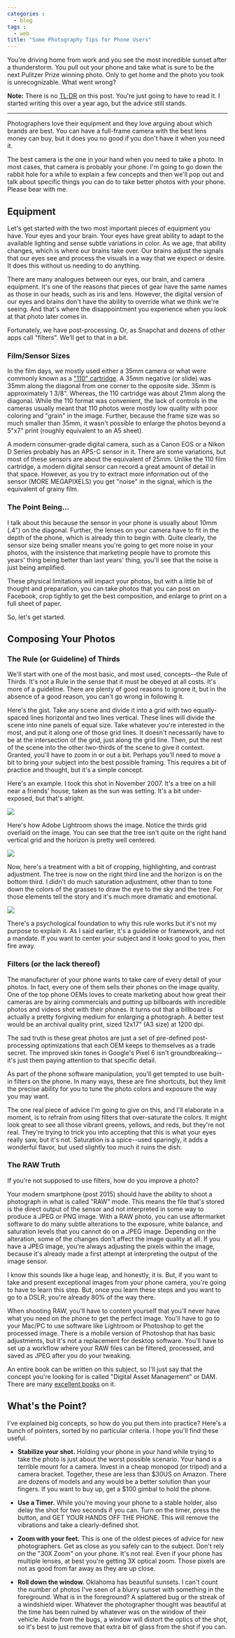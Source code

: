 ```yaml
---
categories :
  - blog
tags : 
  - web
title: "Some Photography Tips for Phone Users"
---
```


You're driving home from work and you see the most incredible sunset after a thunderstorm. 
You pull out your phone and take what is sure to be the next Pulitzer Prize winning photo.
Only to get home and the photo you took is unrecognizable. What went wrong?

<!--more-->

**Note:** There is no [TL;DR](https://www.dictionary.com/browse/tldr) on this post. You're just 
going to have to read it. I started writing this over a year ago, but the advice still stands.

----

Photographers love their equipment and they love arguing about which brands are best. You can have
a full-frame camera with the best lens money can buy, but it does you no good if you don't have it 
when you need it. 

The best camera is the one in your hand when you need to take a photo. In most cases, that camera
is probably your phone. I'm going to go down the rabbit hole for a while to explain a few concepts
and then we'll pop out and talk about specific things you can do to take better photos with your
phone. Please bear with me.

## Equipment

Let's get started with the two most important pieces of equipment you have. Your eyes and your 
brain. Your eyes have great ability to adapt to the available lighting and sense subtle
variations in color. As we age, that ability changes, which is where our brains take over.
Our brains adjust the signals that our eyes see and process the visuals in a way that we
expect or desire. It does this without us needing to do anything.

There are many analogues between our eyes, our brain, and camera equipment. It's one of the
reasons that pieces of gear have the same names as those in our heads, such as iris and lens.
However, the digital version of our eyes and brains don't have the ability to override what
we think we're seeing. And that's where the disappointment you experience when you look at 
that photo later comes in.

Fortunately, we have post-processing. Or, as Snapchat and dozens of other apps call "filters". 
We'll get to that in a bit.

### Film/Sensor Sizes

In the film days, we mostly used either a 35mm camera or what were commonly known as a 
["110" cartridge](https://en.wikipedia.org/wiki/110_film). A 35mm negative (or slide) was
35mm along the diagonal from one corner to the opposite side. 35mm is approximately 1 3/8".
Whereas, the 110 cartridge was about 21mm along the diagonal. While the 110 format was 
convenient, the lack of controls in the cameras usually meant that 110 photos were mostly
low quality with poor coloring and "grain" in the image. Further, because the frame size
was so much smaller than 35mm, it wasn't possible to enlarge the photos beyond a 5"x7" print
(roughly equivalent to an A5 sheet).

A modern consumer-grade digital camera, such as a Canon EOS or a Nikon D Series probably has an
APS-C sensor in it. There are some variations, but most of these sensors are about the equivalent 
of 25mm. Unlike the 110 film cartridge, a modern digital sensor can record a great amount of detail
in that space. However, as you try to extract more information out of the sensor (MORE MEGAPIXELS)
you get "noise" in the signal, which is the equivalent of grainy film.

### The Point Being...

I talk about this because the sensor in your phone is usually about 10mm (.4") on the diagonal.
Further, the lenses on your camera have to fit in the depth of the phone, which is already
thin to begin with. Quite clearly, the sensor size being smaller means you're going to get more
noise in your photos, with the insistence that marketing people have to promote this years' thing
being better than last years' thing, you'll see that the noise is just being amplified.

These physical limitations will impact your photos, but with a little bit of thought and
preparation, you can take photos that you can post on Facebook, crop tightly to get the best
composition, and enlarge to print on a full sheet of paper.

So, let's get started.

## Composing Your Photos

### The Rule (or Guideline) of Thirds

We'll start with one of the most basic, and most used, concepts--the Rule of Thirds. It's not
a Rule in the sense that it must be obeyed at all costs. It's more of a guideline. There are
plenty of good reasons to ignore it, but in the absence of a good reason, you can't go wrong
in following it.

Here's the gist. Take any scene and divide it into a grid with two equally-spaced lines 
horizontal and two lines vertical. These lines will divide the scene into nine panels of equal 
size. Take whatever you're interested in the most, and put it along one of those grid lines. It
doesn't necessarily have to be at the intersection of the grid, just along the grid line. Then, 
put the rest of the scene into the other two-thirds of the scene to give it context. Granted, 
you'll have to zoom in or out a bit. Perhaps you'll need to move a bit to bring your subject 
into the best possible framing. This requires a bit of practice and thought, but it's a simple
concept.

Here's an example. I took this shot in November 2007. It's a tree on a hill near a friends' house,
taken as the sun was setting. It's a bit under-exposed, but that's alright.

![](/assets/images/2021-12-17/1-as-shot.jpg)

Here's how Adobe Lightroom shows the image. Notice the thirds grid overlaid on the image. You
can see that the tree isn't quite on the right hand vertical grid and the horizon is pretty
well centered.

![](/assets/images/2021-12-17/2-grid.jpg)

Now, here's a treatment with a bit of cropping, highlighting, and contrast adjustment. The
tree is now on the right third line and the horizon is on the bottom third. I didn't do much 
saturation adjustment, other than to tone down the colors of the grasses to draw the eye
to the sky and the tree. For those elements tell the story and it's much more dramatic and
emotional.

![](/assets/images/2021-12-17/3-cropped.jpg)



There's a psychological foundation to why this rule works but it's not my purpose to explain it.
As I said earlier, it's a guideline or framework, and not a mandate. If you want to center your
subject and it looks good to you, then fire away.

### Filters (or the lack thereof)

The manufacturer of your phone wants to take care of every detail of your photos. In fact, every
one of them sells their phones on the image quality. One of the top phone OEMs loves to create 
marketing about how great their cameras are by airing commercials and putting up billboards with 
incredible photos and videos shot with their phones. It turns out that a billboard is actually a 
pretty forgiving medium for enlarging a photograph. A better test would be an archival quality print, 
sized 12x17" (A3 size) at 1200 dpi.

The sad truth is these great photos are just a set of pre-defined post-processing optimizations
that each OEM keeps to themselves as a trade secret. The improved skin tones in Google's Pixel 6
isn't groundbreaking--it's just them paying attention to that specific detail.

As part of the phone software manipulation, you'll get tempted to use built-in filters on the
phone. In many ways, these are fine shortcuts, but they limit the precise ability for you to
tune the photo colors and exposure the way you may want. 

The one real piece of advice I'm going to give on this, and I'll elaborate in a moment, is to
refrain from using filters that over-saturate the colors. It might look great to see all those
vibrant greens, yellows, and reds, but they're not real. They're trying to trick you into
accepting that this is what your eyes really saw, but it's not. Saturation is a spice--used
sparingly, it adds a wonderful flavor, but used slightly too much it ruins the dish.

### The RAW Truth

If you're not supposed to use filters, how do you improve a photo?

Your modern smartphone (post 2015) should have the ability to shoot a photograph in what is called
"RAW" mode. This means the file that's stored is the direct output of the sensor and not
interpreted in some way to produce a JPEG or PNG image. With a RAW photo, you can use aftermarket
software to do many subtle alterations to the exposure, white balance, and saturation levels that
you cannot do on a JPEG image. Depending on the alteration, some of the changes don't affect the
image quality at all. If you have a JPEG image, you're always adjusting the pixels within the
image, because it's already made a first attempt at interpreting the output of the image sensor.

I know this sounds like a huge leap, and honestly, it is. But, if you want to take and present
exceptional images from your phone camera, you're going to have to learn this step. But, once you
learn these steps and you want to go to a DSLR, you're already 80% of the way there.

When shooting RAW, you'll have to content yourself that you'll never have what you need on the
phone to get the perfect image. You'll have to go to your Mac/PC to use software like Lightroom or
Photoshop to get the processed image. There is a mobile version of Photoshop that has basic
adjustments, but it's not a replacement for desktop software. You'll have to set up a workflow where 
your RAW files can be filtered, processed, and saved as JPEG after you do your tweaking.

An entire book can be written on this subject, so I'll just say that the concept you're looking for
is called "Digital Asset Management" or DAM. There are many [excellent books](https://www.amazon.com/DAM-Book-Digital-Management-Photographers/dp/0596523572/ref=sr_1_4?crid=23WN5098XMYD2&keywords=digital+asset+management&qid=1640629383&s=books&sprefix=digital+asset+management%2Cstripbooks%2C101&sr=1-4) on it.

## What's the Point?

I've explained big concepts, so how do you put them into practice? Here's a bunch of pointers,
sorted by no particular criteria. I hope you'll find these useful.

* **Stabilize your shot.** Holding your phone in your hand while trying to take the photo is just 
about the worst possible scenario. Your hand is a terrible mount for a camera. Invest in a
cheap monopod (or tripod) and a camera bracket. Together, these are less than $30US on Amazon. 
There are dozens of models and any would be a better solution than your fingers. If you want to 
buy up, get a $100 gimbal to hold the phone.

* **Use a Timer.** While you're moving your phone to a stable holder, also delay the shot for two seconds
if you can. Turn on the timer, press the button, and GET YOUR HANDS OFF THE PHONE. This will
remove the vibrations and take a clearly-defined shot.

* **Zoom with your feet.** This is one of the oldest pieces of advice for new photographers. Get
as close as you safely can to the subject. Don't rely on the "30X Zoom" on your phone. It's not
real. Even if your phone has multiple lenses, at best you're getting 3X optical zoom. Those
pixels are not as good from far away as they are up close.

* **Roll down the window.** Oklahoma has beautiful sunsets. I can't count the number of photos I've
seen of a blurry sunset with something in the foreground. What is in the foreground? A splattered
bug or the streak of a windshield wiper. Whatever the photographer thought was beautiful at the
time has been ruined by whatever was on the window of their vehicle. Aside from the bugs, a
window will distort the optics of the shot, so it's best to just remove that extra bit of glass
from the shot if you can.
